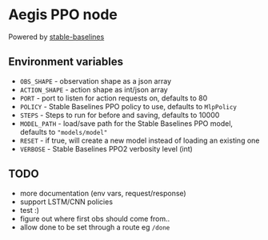 # Aegis PPO node

Powered by [stable-baselines](https://stable-baselines.readthedocs.io/en/master/)

## Environment variables
* `OBS_SHAPE` - observation shape as a json array
* `ACTION_SHAPE` - action shape as int/json array
* `PORT` - port to listen for action requests on, defaults to 80
* `POLICY` - Stable Baselines PPO policy to use, defaults to `MlpPolicy`
* `STEPS` - Steps to run for before and saving, defaults to 10000
* `MODEL_PATH` - load/save path for the Stable Baselines PPO model, defaults to `"models/model"`
* `RESET` - if true, will create a new model instead of loading an existing one
* `VERBOSE` - Stable Baselines PPO2 verbosity level (int)

## TODO
* more documentation (env vars, request/response)
* support LSTM/CNN policies
* test :)
* figure out where first obs should come from..
* allow done to be set through a route eg `/done`
